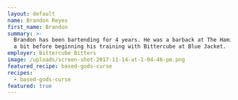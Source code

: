```yaml
---
layout: default
name: Brandon Reyes
first_name: Brandon
summary: >-
  Brandon has been bartending for 4 years. He was a barback at The Hamilton for
  a bit before beginning his training with Bittercube at Blue Jacket.
employer: Bittercube Bitters
image: /uploads/screen-shot-2017-11-14-at-1-04-46-pm.png
featured_recipe: based-gods-curse
recipes:
  - based-gods-curse
featured: true
---
```



